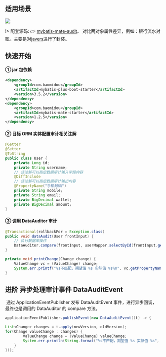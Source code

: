 ## 适用场景

![](https://minio.pigx.vip/oss/1658646303.jpg)

!> 配套源码: 👉 [mybatis-mate-audit](https://gitee.com/baomidou/mybatis-mate-examples/tree/master/mybatis-mate-audit)。 对比两对象属性差异，例如：银行流水对账。主要是对[javers](https://javers.org/documentation/getting-started/#getting-started-audit)进行了封装。

## 快速开始

#### ① jar 包依赖

```xml
<dependency>
    <groupId>com.baomidou</groupId>
    <artifactId>mybatis-plus-boot-starter</artifactId>
    <version>3.5.2</version>
</dependency>
<dependency>
    <groupId>com.baomidou</groupId>
    <artifactId>mybatis-mate-starter</artifactId>
    <version>1.2.5</version>
</dependency>
```

#### ② 目标 ORM 实体配置审计相关注解

```java
@Getter
@Setter
@ToString
public class User {
    private Long id;
    private String username;
    // 该注解可以指定数据审计输入字段内容
    @DiffInclude
    // 该注解可以指定数据审计输出内容
    @PropertyName("手机号码")
    private String mobile;
    private String email;
    private BigDecimal wallet;
    private BigDecimal amount;
}
```

#### ③ 调用 DataAuditor 审计

```java
@Transactional(rollbackFor = Exception.class)
public void dataAudit(User frontInput) {
    // 执行数据库操作
    DataAuditor.compare(frontInput, userMapper.selectById(frontInput.getId())).forEach(this::printChange);
}

private void printChange(Change change) {
    ValueChange vc = (ValueChange) change;
    System.err.printf("%s不匹配，期望值 %s 实际值 %s%n", vc.getPropertyName(), vc.getLeft(), vc.getRight());
}
```

## 进阶 异步处理审计事件 DataAuditEvent

​ 通过 ApplicationEventPublisher 发布 DataAuditEvent 事件，进行异步回调，最终也是调用的 DataAuditor 的 compare 方法。

```java
applicationEventPublisher.publishEvent(new DataAuditEvent((t) -> {

List<Change> changes = t.apply(newVersion, oldVersion);
for(Change valueChange : changes) {
        ValueChange change = (ValueChange) valueChange;
        System.err.println(String.format("%s不匹配，期望值 %s 实际值 %s", change.getPropertyName(), change.getLeft(), change.getRight()));
    }
}));
```
